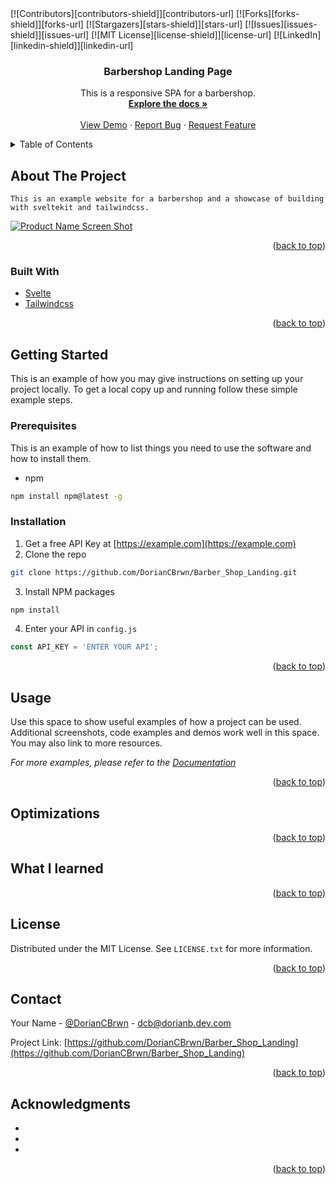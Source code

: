 <div id="top"></div>
<!-- PROJECT SHIELDS -->
<!--
*** I'm using markdown "reference style" links for readability.
*** Reference links are enclosed in brackets [ ] instead of parentheses ( ).
*** See the bottom of this document for the declaration of the reference variables
*** for contributors-url, forks-url, etc. This is an optional, concise syntax you may use.
*** https://www.markdownguide.org/basic-syntax/#reference-style-links
-->
[![Contributors][contributors-shield]][contributors-url]
[![Forks][forks-shield]][forks-url]
[![Stargazers][stars-shield]][stars-url]
[![Issues][issues-shield]][issues-url]
[![MIT License][license-shield]][license-url]
[![LinkedIn][linkedin-shield]][linkedin-url]


<!-- PROJECT LOGO -->
<br />
<div align="center">
<a href="https://github.com/DorianCBrwn/Barber_Shop_Landing">
<!-- <img src="images/logo.png" alt="Logo" width="80" height="80"> -->
</a>

<h3 align="center">Barbershop Landing Page</h3>

<p align="center">
This is a responsive SPA for a barbershop.
<br />
<a href="https://github.com/DorianCBrwn/Barber_Shop_Landing"><strong>Explore the docs »</strong></a>
<br />
<br />
<a href="https://github.com/DorianCBrwn/Barber_Shop_Landing">View Demo</a>
·
<a href="https://github.com/DorianCBrwn/Barber_Shop_Landing/issues">Report Bug</a>
·
<a href="https://github.com/DorianCBrwn/Barber_Shop_Landing/issues">Request Feature</a>
</p>
</div>



<!-- TABLE OF CONTENTS -->
<details>
<summary>Table of Contents</summary>
<ol>
<li>
<a href="#about-the-project">About The Project</a>
<ul>
<li><a href="#built-with">Built With</a></li>
</ul>
</li>
<li>
<a href="#getting-started">Getting Started</a>
<ul>
<li><a href="#prerequisites">Prerequisites</a></li>
<li><a href="#installation">Installation</a></li>
</ul>
</li>
<li><a href="#usage">Usage</a></li>
<li><a href="#optimizations">Optimizations</a></li>
<li><a href="#What I learned">What I learned</a></li>
<li><a href="#license">License</a></li>
<li><a href="#contact">Contact</a></li>
<li><a href="#acknowledgments">Acknowledgments</a></li>
</ol>
</details>



<!-- ABOUT THE PROJECT -->
## About The Project
    This is an example website for a barbershop and a showcase of building with sveltekit and tailwindcss.
[![Product Name Screen Shot][product-screenshot]](https://example.com)

<!-- Here's a blank template to get started: To avoid retyping too much info. Do a search and replace with your text editor for the following: `github_username`, `repo_name`, `twitter_handle`, `linkedin_username`, `email_client`, `email`, `project_title`, `project_description` -->

<p align="right">(<a href="#top">back to top</a>)</p>



### Built With

* [Svelte](https://svelte.dev/)
* [Tailwindcss](https://tailwindcss.com/)

<p align="right">(<a href="#top">back to top</a>)</p>



<!-- GETTING STARTED -->
## Getting Started

This is an example of how you may give instructions on setting up your project locally.
To get a local copy up and running follow these simple example steps.

### Prerequisites

This is an example of how to list things you need to use the software and how to install them.
* npm
```sh
npm install npm@latest -g
```

### Installation

1. Get a free API Key at [https://example.com](https://example.com)
2. Clone the repo
```sh
git clone https://github.com/DorianCBrwn/Barber_Shop_Landing.git
```
3. Install NPM packages
```sh
npm install
```
4. Enter your API in `config.js`
```js
const API_KEY = 'ENTER YOUR API';
```

<p align="right">(<a href="#top">back to top</a>)</p>



<!-- USAGE EXAMPLES -->
## Usage

Use this space to show useful examples of how a project can be used. Additional screenshots, code examples and demos work well in this space. You may also link to more resources.

_For more examples, please refer to the [Documentation](https://example.com)_

<p align="right">(<a href="#top">back to top</a>)</p>



<!-- Optimizations -->
## Optimizations



<p align="right">(<a href="#top">back to top</a>)</p>



<!-- What I learned -->
## What I learned

<p align="right">(<a href="#top">back to top</a>)</p>



<!-- LICENSE -->
## License

Distributed under the MIT License. See `LICENSE.txt` for more information.

<p align="right">(<a href="#top">back to top</a>)</p>



<!-- CONTACT -->
## Contact

Your Name - [@DorianCBrwn](https://twitter.com/DorianCBrwn) - dcb@dorianb.dev.com

Project Link: [https://github.com/DorianCBrwn/Barber_Shop_Landing](https://github.com/DorianCBrwn/Barber_Shop_Landing)

<p align="right">(<a href="#top">back to top</a>)</p>



<!-- ACKNOWLEDGMENTS -->
## Acknowledgments

* []()
* []()
* []()

<p align="right">(<a href="#top">back to top</a>)</p>



<!-- MARKDOWN LINKS & IMAGES -->
<!-- https://www.markdownguide.org/basic-syntax/#reference-style-links -->
[contributors-shield]: https://img.shields.io/github/contributors/DorianCBrwn/Barber_Shop_Landing.svg?style=for-the-badge
[contributors-url]: https://github.com/DorianCBrwn/Barber_Shop_Landing/graphs/contributors
[forks-shield]: https://img.shields.io/github/forks/DorianCBrwn/Barber_Shop_Landing.svg?style=for-the-badge
[forks-url]: https://github.com/DorianCBrwn/Barber_Shop_Landing/network/members
[stars-shield]: https://img.shields.io/github/stars/DorianCBrwn/Barber_Shop_Landing.svg?style=for-the-badge
[stars-url]: https://github.com/DorianCBrwn/Barber_Shop_Landing/stargazers
[issues-shield]: https://img.shields.io/github/issues/DorianCBrwn/Barber_Shop_Landing.svg?style=for-the-badge
[issues-url]: https://github.com/DorianCBrwn/Barber_Shop_Landing/issues
[license-shield]: https://img.shields.io/github/license/DorianCBrwn/Barber_Shop_Landing.svg?style=for-the-badge
[license-url]: https://github.com/DorianCBrwn/Barber_Shop_Landing/blob/master/LICENSE.txt
[linkedin-shield]: https://img.shields.io/badge/-LinkedIn-black.svg?style=for-the-badge&logo=linkedin&colorB=555
[linkedin-url]: https://linkedin.com/in/dorian-brown-dev
[product-screenshot]: images/screenshot.png